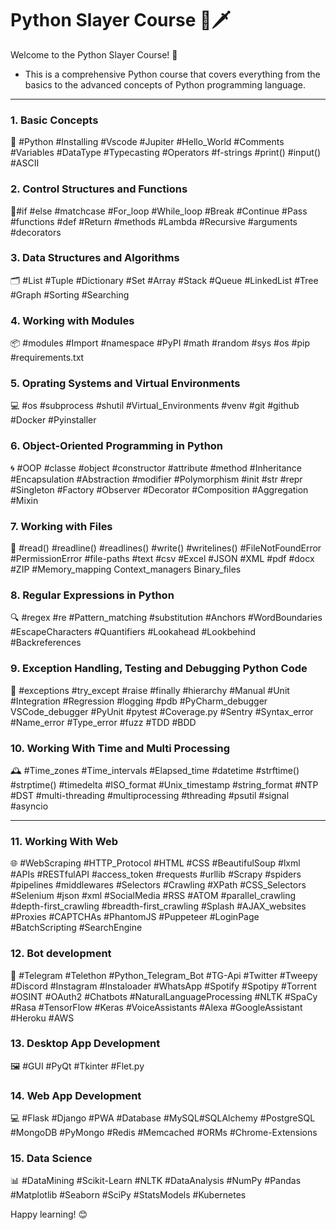 # Python Slayer Course 🐍🗡️

Welcome to the Python Slayer Course! 🎉
- This is a comprehensive Python course that covers everything from the basics to the advanced concepts of Python programming language.

-----

### 1. Basic Concepts 
💾 #Python #Installing #Vscode #Jupiter #Hello_World #Comments #Variables #DataType #Typecasting #Operators #f-strings #print() #input() #ASCII 

### 2. Control Structures and Functions 
🚦#if #else #matchcase #For_loop #While_loop #Break #Continue #Pass #functions #def #Return #methods #Lambda #Recursive #arguments #decorators 

### 3. Data Structures and Algorithms 
🗂️ #List #Tuple #Dictionary #Set #Array #Stack #Queue #LinkedList #Tree #Graph #Sorting #Searching  

### 4. Working with Modules 
📦 #modules #Import #namespace #PyPI  #math #random #sys #os #pip #requirements.txt

### 5. Oprating Systems and Virtual Environments
💻 #os #subprocess #shutil #Virtual_Environments #venv #git #github #Docker #Pyinstaller 

### 6. Object-Oriented Programming in Python 
🌀 #OOP #classe #object #constructor #attribute #method #Inheritance #Encapsulation #Abstraction #modifier #Polymorphism #init #str #repr #Singleton #Factory #Observer #Decorator #Composition #Aggregation #Mixin

### 7. Working with Files 
📁 #read() #readline() #readlines() #write() #writelines() #FileNotFoundError #PermissionError #file-paths #text #csv #Excel #JSON #XML #pdf #docx #ZIP #Memory_mapping Context_managers Binary_files

### 8. Regular Expressions in Python 
🔍 #regex #re #Pattern_matching #substitution #Anchors #WordBoundaries #EscapeCharacters #Quantifiers #Lookahead #Lookbehind #Backreferences

### 9. Exception Handling, Testing and Debugging Python Code 
🐛 #exceptions #try_except #raise #finally #hierarchy #Manual #Unit #Integration #Regression #logging #pdb #PyCharm_debugger VSCode_debugger #PyUnit #pytest #Coverage.py #Sentry #Syntax_error #Name_error #Type_error #fuzz #TDD #BDD

### 10. Working With Time and Multi Processing
🕰️ #Time_zones #Time_intervals #Elapsed_time #datetime #strftime() #strptime() #timedelta #ISO_format #Unix_timestamp #string_format #NTP #DST #multi-threading #multiprocessing #threading #psutil #signal #asyncio 

------

### 11. Working With Web
🌐 #WebScraping #HTTP_Protocol #HTML #CSS #BeautifulSoup #lxml #APIs #RESTfulAPI #access_token #requests #urllib #Scrapy #spiders #pipelines #middlewares #Selectors #Crawling #XPath #CSS_Selectors #Selenium #json #xml #SocialMedia #RSS #ATOM #parallel_crawling #depth-first_crawling #breadth-first_crawling #Splash #AJAX_websites #Proxies #CAPTCHAs #PhantomJS #Puppeteer #LoginPage #BatchScripting #SearchEngine

### 12. Bot development 
🤖 #Telegram #Telethon #Python_Telegram_Bot #TG-Api #Twitter #Tweepy #Discord #Instagram #Instaloader #WhatsApp #Spotify #Spotipy #Torrent #OSINT #OAuth2 #Chatbots #NaturalLanguageProcessing #NLTK #SpaCy #Rasa #TensorFlow #Keras #VoiceAssistants #Alexa #GoogleAssistant #Heroku #AWS 

### 13. Desktop App Development
🖼️ #GUI #PyQt #Tkinter #Flet.py 

### 14. Web App Development 
💻 #Flask #Django #PWA #Database #MySQL#SQLAlchemy #PostgreSQL #MongoDB #PyMongo #Redis #Memcached #ORMs #Chrome-Extensions
 
### 15. Data Science
📊 #DataMining #Scikit-Learn #NLTK #DataAnalysis #NumPy #Pandas #Matplotlib #Seaborn #SciPy #StatsModels #Kubernetes


Happy learning! 😊
